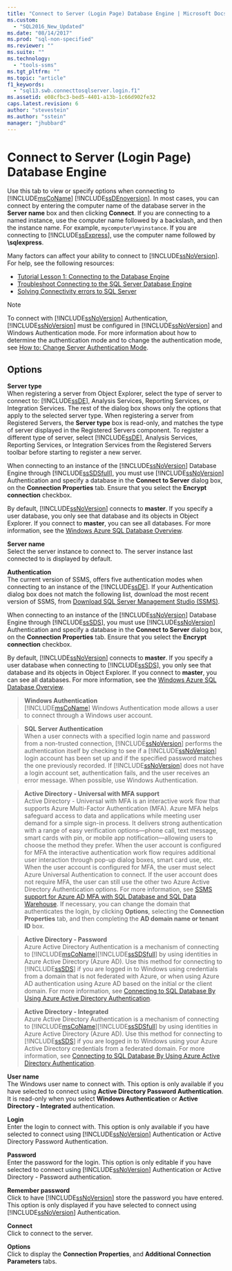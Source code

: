 ```yaml
---
title: "Connect to Server (Login Page) Database Engine | Microsoft Docs"
ms.custom: 
  - "SQL2016_New_Updated"
ms.date: "08/14/2017"
ms.prod: "sql-non-specified"
ms.reviewer: ""
ms.suite: ""
ms.technology: 
  - "tools-ssms"
ms.tgt_pltfrm: ""
ms.topic: "article"
f1_keywords: 
  - "sql13.swb.connecttosqlserver.login.f1"
ms.assetid: e08cfbc3-bed5-4401-a13b-1c66d902fe32
caps.latest.revision: 6
author: "stevestein"
ms.author: "sstein"
manager: "jhubbard"
---
```

# Connect to Server (Login Page) Database Engine
Use this tab to view or specify options when connecting to [!INCLUDE[msCoName](../../includes/msconame_md.md)] [!INCLUDE[ssDEnoversion](../../includes/ssdenoversion_md.md)]. In most cases, you can connect by entering the computer name of the database server in the **Server name** box and then clicking **Connect**. If you are connecting to a named instance, use the computer name followed by a backslash, and then the instance name. For example, `mycomputer\myinstance`. If you are connecting to [!INCLUDE[ssExpress](../../includes/ssexpress_md.md)], use the computer name followed by **\sqlexpress**.  
  
Many factors can affect your ability to connect to [!INCLUDE[ssNoVersion](../../includes/ssnoversion_md.md)]. For help, see the following resources:  
- [Tutorial Lesson 1: Connecting to the Database Engine](../../relational-databases/lesson-1-connecting-to-the-database-engine.md)  
- [Troubleshoot Connecting to the SQL Server Database Engine](../../database-engine/configure-windows/troubleshoot-connecting-to-the-sql-server-database-engine.md)  
- [Solving Connectivity errors to SQL Server](https://support.microsoft.com/help/4009936/solving-connectivity-errors-to-sql-server)    
  
> [!NOTE]  
> To connect with [!INCLUDE[ssNoVersion](../../includes/ssnoversion_md.md)] Authentication, [!INCLUDE[ssNoVersion](../../includes/ssnoversion_md.md)] must be configured in [!INCLUDE[ssNoVersion](../../includes/ssnoversion_md.md)] and Windows Authentication mode. For more information about how to determine the authentication mode and to change the authentication mode, see [How to: Change Server Authentication Mode](http://msdn.microsoft.com/en-us/79babcf8-19fd-4495-b8eb-453dc575cac0).  
  
## Options  
**Server type**  
When registering a server from Object Explorer, select the type of server to connect to: [!INCLUDE[ssDE](../../includes/ssde_md.md)], Analysis Services, Reporting Services, or Integration Services. The rest of the dialog box shows only the options that apply to the selected server type. When registering a server from Registered Servers, the **Server type** box is read-only, and matches the type of server displayed in the Registered Servers component. To register a different type of server, select [!INCLUDE[ssDE](../../includes/ssde_md.md)], Analysis Services, Reporting Services, or Integration Services from the Registered Servers toolbar before starting to register a new server.  
  
When connecting to an instance of the [!INCLUDE[ssNoVersion](../../includes/ssnoversion_md.md)] Database Engine through [!INCLUDE[ssSDSfull](../../includes/sssdsfull_md.md)], you must use [!INCLUDE[ssNoVersion](../../includes/ssnoversion_md.md)] Authentication and specify a database in the **Connect to Server** dialog box, on the **Connection Properties** tab. Ensure that you select the **Encrypt connection** checkbox.  
  
By default, [!INCLUDE[ssNoVersion](../../includes/ssnoversion_md.md)] connects to **master**. If you specify a user database, you only see that database and its objects in Object Explorer. If you connect to **master**, you can see all databases. For more information, see the [Windows Azure SQL Database Overview](http://go.microsoft.com/fwlink/?LinkId=163948).  
  
**Server name**  
Select the server instance to connect to. The server instance last connected to is displayed by default.  
  
**Authentication**  
The current version of SSMS, offers five authentication modes when connecting to an instance of the [!INCLUDE[ssDE](../../includes/ssde_md.md)]. If your Authentication dialog box does not match the following list, download the most recent version of SSMS, from [Download SQL Server Management Studio (SSMS)](../download-sql-server-management-studio-ssms.md).     
  
When connecting to an instance of the [!INCLUDE[ssNoVersion](../../includes/ssnoversion_md.md)] Database Engine through [!INCLUDE[ssSDS](../../includes/sssds_md.md)], you must use [!INCLUDE[ssNoVersion](../../includes/ssnoversion_md.md)] Authentication and specify a database in the **Connect to Server** dialog box, on the **Connection Properties** tab. Ensure that you select the **Encrypt connection** checkbox.  
  
By default, [!INCLUDE[ssNoVersion](../../includes/ssnoversion_md.md)] connects to **master**. If you specify a user database when connecting to [!INCLUDE[ssSDS](../../includes/sssds_md.md)], you only see that database and its objects in Object Explorer. If you connect to **master**, you can see all databases. For more information, see the [Windows Azure SQL Database Overview](http://go.microsoft.com/fwlink/?LinkId=163948).  
  
  > **Windows Authentication**  
[!INCLUDE[msCoName](../../includes/msconame_md.md)] Windows Authentication mode allows a user to connect through a Windows user account.  
  
  > **SQL Server Authentication**  
When a user connects with a specified login name and password from a non-trusted connection, [!INCLUDE[ssNoVersion](../../includes/ssnoversion_md.md)] performs the authentication itself by checking to see if a [!INCLUDE[ssNoVersion](../../includes/ssnoversion_md.md)] login account has been set up and if the specified password matches the one previously recorded. If [!INCLUDE[ssNoVersion](../../includes/ssnoversion_md.md)] does not have a login account set, authentication fails, and the user receives an error message. When possible, use Windows Authentication.  
  
  > **Active Directory - Universal with MFA support**  
Active Directory - Universal with MFA is an interactive work flow that supports Azure Multi-Factor Authentication (MFA). Azure MFA helps safeguard access to data and applications while meeting user demand for a simple sign-in process. It delivers strong authentication with a range of easy verification options—phone call, text message, smart cards with pin, or mobile app notification—allowing users to choose the method they prefer. When the user account is configured for MFA the interactive authentication work flow requires additional user interaction through pop-up dialog boxes, smart card use, etc. When the user account is configured for MFA, the user must select Azure Universal Authentication to connect. If the user account does not require MFA, the user can still use the other two Azure Active Directory Authentication options. For more information, see [SSMS support for Azure AD MFA with SQL Database and SQL Data Warehouse](https://azure.microsoft.com/documentation/articles/sql-database-ssms-mfa-authentication/). If necessary, you can change the domain that authenticates the login, by clicking **Options**, selecting the **Connection Properties** tab, and then completing the **AD domain name or tenant ID** box.  

  > **Active Directory - Password**  
Azure Active Directory Authentication is a mechanism of connecting to [!INCLUDE[msCoName](../../includes/msconame_md.md)][!INCLUDE[ssSDSfull](../../includes/sssdsfull_md.md)] by using identities in Azure Active Directory (Azure AD).  Use this method for connecting to [!INCLUDE[ssSDS](../../includes/sssds_md.md)] if you are logged in to Windows using credentials from a domain that is not federated with Azure, or when using Azure AD authentication using Azure AD based on the initial or the client domain. For more information, see [Connecting to SQL Database By Using Azure Active Directory Authentication](https://azure.microsoft.com/documentation/articles/sql-database-aad-authentication/).  
  
  > **Active Directory - Integrated**  
Azure Active Directory Authentication is a mechanism of connecting to [!INCLUDE[msCoName](../../includes/msconame_md.md)][!INCLUDE[ssSDSfull](../../includes/sssdsfull_md.md)] by using identities in Azure Active Directory (Azure AD). Use this method for connecting to [!INCLUDE[ssSDS](../../includes/sssds_md.md)] if you are logged in to Windows using your Azure Active Directory credentials from a federated domain. For more information, see [Connecting to SQL Database By Using Azure Active Directory Authentication](https://azure.microsoft.com/documentation/articles/sql-database-aad-authentication/).  
  
**User name**  
The Windows user name to connect with. This option is only available if you have selected to connect using **Active Directory Password Authentication**. It is read-only when you select **Windows Authentication** or **Active Directory - Integrated** authentication.  
  
**Login**  
Enter the login to connect with. This option is only available if you have selected to connect using [!INCLUDE[ssNoVersion](../../includes/ssnoversion_md.md)] Authentication or Active Directory Password Authentication.  
  
**Password**  
Enter the password for the login. This option is only editable if you have selected to connect using [!INCLUDE[ssNoVersion](../../includes/ssnoversion_md.md)] Authentication or Active Directory - Password authentication.  
  
**Remember password**  
Click to have [!INCLUDE[ssNoVersion](../../includes/ssnoversion_md.md)] store the password you have entered. This option is only displayed if you have selected to connect using [!INCLUDE[ssNoVersion](../../includes/ssnoversion_md.md)] Authentication.  
  
**Connect**  
Click to connect to the server.  
  
**Options**  
Click to display the **Connection Properties**, and **Additional Connection Parameters** tabs.  
   
  
